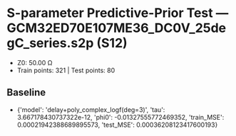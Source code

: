 # S-parameter Predictive-Prior Test — GCM32ED70E107ME36_DC0V_25degC_series.s2p (S12)
- Z0: 50.00 Ω
- Train points: 321  |  Test points: 80

## Baseline
- {'model': 'delay+poly_complex_logf(deg=3)', 'tau': 3.667178430737322e-12, 'phi0': -0.01327555772469352, 'train_MSE': 0.00021942388689895573, 'test_MSE': 0.00036208123417600193}
